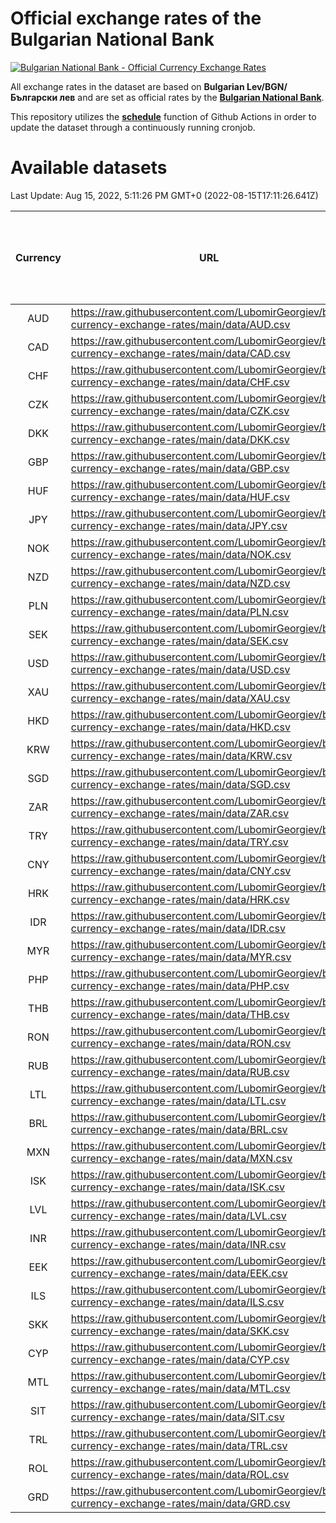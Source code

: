 # Official exchange rates of the Bulgarian National Bank

[![Bulgarian National Bank - Official Currency Exchange Rates](https://github.com/LubomirGeorgiev/bnb-currency-exchange-rates/actions/workflows/update-rates.yml/badge.svg?branch=main)](https://github.com/LubomirGeorgiev/bnb-currency-exchange-rates/actions/workflows/update-rates.yml)

All exchange rates in the dataset are based on **Bulgarian Lev/BGN/Български лев** and are set as official rates by the [**Bulgarian National Bank**](https://www.bnb.bg/Statistics/StExternalSector/StExchangeRates/StERForeignCurrencies/index.htm?toLang=_EN).

This repository utilizes the [**schedule**](https://docs.github.com/en/actions/reference/events-that-trigger-workflows) function of Github Actions in order to update the dataset through a continuously running cronjob.

# Available datasets

<!-- START LINKS (DO NOT EVER FU*ING DELETE THIS COMMENT FOR THE LOVE OF YOUR LIFE!!! IF YOU ARE CURIOS HOW IT WORKS, YOU CAN HAVE A LOOK AT ./src/updateReadme.ts) -->

Last Update: Aug 15, 2022, 5:11:26 PM GMT+0 (2022-08-15T17:11:26.641Z)

| Currency | URL                                                                                             | Number of records | Number of missing days that were filled in |
| :------: | ----------------------------------------------------------------------------------------------- | :---------------: | :----------------------------------------: |
|   AUD    | https://raw.githubusercontent.com/LubomirGeorgiev/bnb-currency-exchange-rates/main/data/AUD.csv |       7992        |                    2471                    |
|   CAD    | https://raw.githubusercontent.com/LubomirGeorgiev/bnb-currency-exchange-rates/main/data/CAD.csv |       7992        |                    2471                    |
|   CHF    | https://raw.githubusercontent.com/LubomirGeorgiev/bnb-currency-exchange-rates/main/data/CHF.csv |       7992        |                    2471                    |
|   CZK    | https://raw.githubusercontent.com/LubomirGeorgiev/bnb-currency-exchange-rates/main/data/CZK.csv |       7992        |                    2471                    |
|   DKK    | https://raw.githubusercontent.com/LubomirGeorgiev/bnb-currency-exchange-rates/main/data/DKK.csv |       7992        |                    2471                    |
|   GBP    | https://raw.githubusercontent.com/LubomirGeorgiev/bnb-currency-exchange-rates/main/data/GBP.csv |       7992        |                    2471                    |
|   HUF    | https://raw.githubusercontent.com/LubomirGeorgiev/bnb-currency-exchange-rates/main/data/HUF.csv |       7992        |                    2471                    |
|   JPY    | https://raw.githubusercontent.com/LubomirGeorgiev/bnb-currency-exchange-rates/main/data/JPY.csv |       7992        |                    2471                    |
|   NOK    | https://raw.githubusercontent.com/LubomirGeorgiev/bnb-currency-exchange-rates/main/data/NOK.csv |       7992        |                    2471                    |
|   NZD    | https://raw.githubusercontent.com/LubomirGeorgiev/bnb-currency-exchange-rates/main/data/NZD.csv |       7992        |                    2471                    |
|   PLN    | https://raw.githubusercontent.com/LubomirGeorgiev/bnb-currency-exchange-rates/main/data/PLN.csv |       7992        |                    2471                    |
|   SEK    | https://raw.githubusercontent.com/LubomirGeorgiev/bnb-currency-exchange-rates/main/data/SEK.csv |       7992        |                    2471                    |
|   USD    | https://raw.githubusercontent.com/LubomirGeorgiev/bnb-currency-exchange-rates/main/data/USD.csv |       7992        |                    2471                    |
|   XAU    | https://raw.githubusercontent.com/LubomirGeorgiev/bnb-currency-exchange-rates/main/data/XAU.csv |       7992        |                    2473                    |
|   HKD    | https://raw.githubusercontent.com/LubomirGeorgiev/bnb-currency-exchange-rates/main/data/HKD.csv |       7690        |                    2380                    |
|   KRW    | https://raw.githubusercontent.com/LubomirGeorgiev/bnb-currency-exchange-rates/main/data/KRW.csv |       7690        |                    2380                    |
|   SGD    | https://raw.githubusercontent.com/LubomirGeorgiev/bnb-currency-exchange-rates/main/data/SGD.csv |       7690        |                    2380                    |
|   ZAR    | https://raw.githubusercontent.com/LubomirGeorgiev/bnb-currency-exchange-rates/main/data/ZAR.csv |       7690        |                    2380                    |
|   TRY    | https://raw.githubusercontent.com/LubomirGeorgiev/bnb-currency-exchange-rates/main/data/TRY.csv |       6172        |                    1910                    |
|   CNY    | https://raw.githubusercontent.com/LubomirGeorgiev/bnb-currency-exchange-rates/main/data/CNY.csv |       6052        |                    1874                    |
|   HRK    | https://raw.githubusercontent.com/LubomirGeorgiev/bnb-currency-exchange-rates/main/data/HRK.csv |       6052        |                    1874                    |
|   IDR    | https://raw.githubusercontent.com/LubomirGeorgiev/bnb-currency-exchange-rates/main/data/IDR.csv |       6052        |                    1874                    |
|   MYR    | https://raw.githubusercontent.com/LubomirGeorgiev/bnb-currency-exchange-rates/main/data/MYR.csv |       6052        |                    1874                    |
|   PHP    | https://raw.githubusercontent.com/LubomirGeorgiev/bnb-currency-exchange-rates/main/data/PHP.csv |       6052        |                    1874                    |
|   THB    | https://raw.githubusercontent.com/LubomirGeorgiev/bnb-currency-exchange-rates/main/data/THB.csv |       6052        |                    1874                    |
|   RON    | https://raw.githubusercontent.com/LubomirGeorgiev/bnb-currency-exchange-rates/main/data/RON.csv |       5993        |                    1856                    |
|   RUB    | https://raw.githubusercontent.com/LubomirGeorgiev/bnb-currency-exchange-rates/main/data/RUB.csv |       5885        |                    1820                    |
|   LTL    | https://raw.githubusercontent.com/LubomirGeorgiev/bnb-currency-exchange-rates/main/data/LTL.csv |       5154        |                    1583                    |
|   BRL    | https://raw.githubusercontent.com/LubomirGeorgiev/bnb-currency-exchange-rates/main/data/BRL.csv |       5080        |                    1575                    |
|   MXN    | https://raw.githubusercontent.com/LubomirGeorgiev/bnb-currency-exchange-rates/main/data/MXN.csv |       5080        |                    1575                    |
|   ISK    | https://raw.githubusercontent.com/LubomirGeorgiev/bnb-currency-exchange-rates/main/data/ISK.csv |       4992        |                    1549                    |
|   LVL    | https://raw.githubusercontent.com/LubomirGeorgiev/bnb-currency-exchange-rates/main/data/LVL.csv |       4789        |                    1469                    |
|   INR    | https://raw.githubusercontent.com/LubomirGeorgiev/bnb-currency-exchange-rates/main/data/INR.csv |       4716        |                    1464                    |
|   EEK    | https://raw.githubusercontent.com/LubomirGeorgiev/bnb-currency-exchange-rates/main/data/EEK.csv |       3999        |                    1225                    |
|   ILS    | https://raw.githubusercontent.com/LubomirGeorgiev/bnb-currency-exchange-rates/main/data/ILS.csv |       3990        |                    1243                    |
|   SKK    | https://raw.githubusercontent.com/LubomirGeorgiev/bnb-currency-exchange-rates/main/data/SKK.csv |       2969        |                    911                     |
|   CYP    | https://raw.githubusercontent.com/LubomirGeorgiev/bnb-currency-exchange-rates/main/data/CYP.csv |       2908        |                    892                     |
|   MTL    | https://raw.githubusercontent.com/LubomirGeorgiev/bnb-currency-exchange-rates/main/data/MTL.csv |       2606        |                    801                     |
|   SIT    | https://raw.githubusercontent.com/LubomirGeorgiev/bnb-currency-exchange-rates/main/data/SIT.csv |       2544        |                    780                     |
|   TRL    | https://raw.githubusercontent.com/LubomirGeorgiev/bnb-currency-exchange-rates/main/data/TRL.csv |       1818        |                    559                     |
|   ROL    | https://raw.githubusercontent.com/LubomirGeorgiev/bnb-currency-exchange-rates/main/data/ROL.csv |       1697        |                    524                     |
|   GRD    | https://raw.githubusercontent.com/LubomirGeorgiev/bnb-currency-exchange-rates/main/data/GRD.csv |        361        |                    109                     |

<!-- END LINKS (DO NOT EVER FU*ING DELETE THIS COMMENT FOR THE LOVE OF YOUR LIFE!!! IF YOU ARE CURIOS HOW IT WORKS, YOU CAN HAVE A LOOK AT ./src/updateReadme.ts) -->
